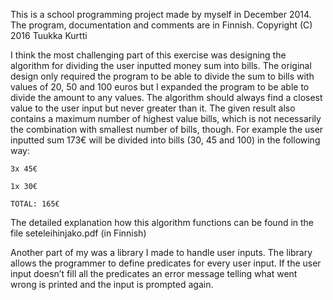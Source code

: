 This is a school programming project made by myself in December 2014. The program, documentation and comments are in Finnish.
Copyright (C) 2016 Tuukka Kurtti 


I think the most challenging part of this exercise was designing the algorithm for dividing the user inputted money sum into bills. The original design only required the program to be able to divide the sum to bills with values of 20, 50 and 100 euros but I expanded the program to be able to divide the amount to any values. The algorithm should always find a closest value to the user input but never greater than it. The given result also contains a maximum number of highest value bills, which is not necessarily the combination with smallest number of bills, though. For example the user inputted sum 173€ will be divided into bills (30, 45 and 100) in the following way:
	
	3x 45€
	
	1x 30€

	TOTAL: 165€

The detailed explanation how this algorithm functions can be found in the file seteleihinjako.pdf (in Finnish)

Another part of my was a library I made to handle user inputs. The library allows the programmer to define predicates for every user input. If the user input doesn’t fill all the predicates an error message telling what went wrong is printed and the input is prompted again.
